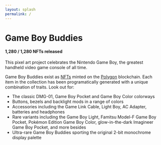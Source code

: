 ```yaml
---
layout: splash
permalink: /
---
```


# Game Boy Buddies

#### 1,280 / 1,280 NFTs released

This pixel art project celebrates the Nintendo Game Boy, the greatest handheld video game console of all time.

Game Boy Buddies exist as [NFTs](https://en.wikipedia.org/wiki/Non-fungible_token) minted on the [Polygon](https://support.opensea.io/hc/en-us/articles/1500012889322-How-do-I-purchase-NFTs-on-Polygon-) blockchain. Each item in the collection has been programatically generated with a unique combination of traits. Look out for:

- The classic DMG-01, Game Boy Pocket and Game Boy Color colorways
- Buttons, bezels and backlight mods in a range of colors
- Accessories including the Game Link Cable, Light Boy, AC Adapter, batteries and headphones
- Rare variants including the Game Boy Light, Famitsu Model-F Game Boy Pocket, Pokémon Edition Game Boy Color, glow-in-the-dark Imagineer Game Boy Pocket, and more besides
- Ultra-rare Game Boy Buddies sporting the original 2-bit monochrome display palette

